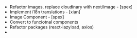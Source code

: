 - Refactor images, replace cloudinary with next/image - [spex]
- Implement i18n translations - [xian]
- Image Component - [spex]
- Convert to funciotnal components
- Refactor packages (react-lazyload, axios)
- 
